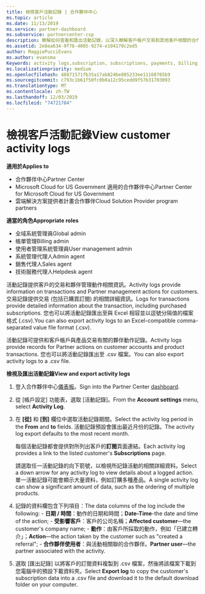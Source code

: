 ```yaml
---
title: 檢視客戶活動記錄 | 合作夥伴中心
ms.topic: article
ms.date: 11/13/2019
ms.service: partner-dashboard
ms.subservice: partnercenter-csp
description: 瞭解如何查看和匯出活動記錄，以深入瞭解客戶帳戶交易和其他客戶相關的合作夥伴管理活動。
ms.assetid: 2e8ea634-9f76-4005-9274-e104170c2ed5
author: MaggiePucciEvans
ms.author: evansma
Keywords: activity logs,subscription, subscriptions, payments, billing, transactions, 活動記錄, 訂用帳戶, 付款, 帳單, 交易
ms.localizationpriority: medium
ms.openlocfilehash: 48871571fb35a17ab824be805233ee11168765b9
ms.sourcegitcommit: c793c1b61f50fc0b0a12c95cedd9f57b31703093
ms.translationtype: MT
ms.contentlocale: zh-TW
ms.lasthandoff: 12/03/2019
ms.locfileid: "74721784"
---
```

# <a name="view-customer-activity-logs"></a><span data-ttu-id="fe2ca-104">檢視客戶活動記錄</span><span class="sxs-lookup"><span data-stu-id="fe2ca-104">View customer activity logs</span></span>

<span data-ttu-id="fe2ca-105">**適用於**</span><span class="sxs-lookup"><span data-stu-id="fe2ca-105">**Applies to**</span></span>

- <span data-ttu-id="fe2ca-106">合作夥伴中心</span><span class="sxs-lookup"><span data-stu-id="fe2ca-106">Partner Center</span></span>
- <span data-ttu-id="fe2ca-107">Microsoft Cloud for US Government 適用的合作夥伴中心</span><span class="sxs-lookup"><span data-stu-id="fe2ca-107">Partner Center for Microsoft Cloud for US Government</span></span>
- <span data-ttu-id="fe2ca-108">雲端解決方案提供者計畫合作夥伴</span><span class="sxs-lookup"><span data-stu-id="fe2ca-108">Cloud Solution Provider program partners</span></span>

<span data-ttu-id="fe2ca-109">**適當的角色**</span><span class="sxs-lookup"><span data-stu-id="fe2ca-109">**Appropriate roles**</span></span>

- <span data-ttu-id="fe2ca-110">全域系統管理員</span><span class="sxs-lookup"><span data-stu-id="fe2ca-110">Global admin</span></span>
- <span data-ttu-id="fe2ca-111">帳單管理</span><span class="sxs-lookup"><span data-stu-id="fe2ca-111">Billing admin</span></span>
- <span data-ttu-id="fe2ca-112">使用者管理系統管理員</span><span class="sxs-lookup"><span data-stu-id="fe2ca-112">User management admin</span></span>
- <span data-ttu-id="fe2ca-113">系統管理代理人</span><span class="sxs-lookup"><span data-stu-id="fe2ca-113">Admin agent</span></span>
- <span data-ttu-id="fe2ca-114">銷售代理人</span><span class="sxs-lookup"><span data-stu-id="fe2ca-114">Sales agent</span></span>
- <span data-ttu-id="fe2ca-115">技術服務代理人</span><span class="sxs-lookup"><span data-stu-id="fe2ca-115">Helpdesk agent</span></span>

<span data-ttu-id="fe2ca-116">活動記錄提供客戶的交易和夥伴管理動作相關資訊。</span><span class="sxs-lookup"><span data-stu-id="fe2ca-116">Activity logs provide information on transactions and Partner management actions for customers.</span></span> <span data-ttu-id="fe2ca-117">交易記錄提供交易 (包括已購買訂閱) 的相關詳細資訊。</span><span class="sxs-lookup"><span data-stu-id="fe2ca-117">Logs for transactions provide detailed information about the transaction, including purchased subscriptions.</span></span> <span data-ttu-id="fe2ca-118">您也可以將活動記錄匯出至與 Excel 相容並以逗號分隔值的檔案格式 (.csv).</span><span class="sxs-lookup"><span data-stu-id="fe2ca-118">You can also export activity logs to an Excel-compatible comma-separated value file format (.csv).</span></span>

<span data-ttu-id="fe2ca-119">活動記錄可提供和客戶帳戶與產品交易有關的夥伴動作記錄。</span><span class="sxs-lookup"><span data-stu-id="fe2ca-119">Activity logs provide records for Partner actions on customer accounts and product transactions.</span></span> <span data-ttu-id="fe2ca-120">您也可以將活動記錄匯出至 .csv 檔案。</span><span class="sxs-lookup"><span data-stu-id="fe2ca-120">You can also export activity logs to a .csv file.</span></span>

<span data-ttu-id="fe2ca-121">**檢視及匯出活動記錄**</span><span class="sxs-lookup"><span data-stu-id="fe2ca-121">**View and export activity logs**</span></span>

1. <span data-ttu-id="fe2ca-122">登入合作夥伴中心[儀表板](https://partner.microsoft.com/dashboard)。</span><span class="sxs-lookup"><span data-stu-id="fe2ca-122">Sign into the Partner Center [dashboard](https://partner.microsoft.com/dashboard).</span></span>

2. <span data-ttu-id="fe2ca-123">從 [帳戶設定] 功能表，選取 [活動記錄]。</span><span class="sxs-lookup"><span data-stu-id="fe2ca-123">From the **Account settings** menu, select **Activity Log**.</span></span>
2.  <span data-ttu-id="fe2ca-124">在 **\[從\]** 和 **\[到\]** 欄位中選取活動記錄期間。</span><span class="sxs-lookup"><span data-stu-id="fe2ca-124">Select the activity log period in the **From** and **to** fields.</span></span> <span data-ttu-id="fe2ca-125">活動記錄預設會匯出最近月份的記錄。</span><span class="sxs-lookup"><span data-stu-id="fe2ca-125">The activity log export defaults to the most recent month.</span></span>

    <span data-ttu-id="fe2ca-126">每個活動記錄都會提供對所列出客戶的**訂閱**頁面連結。</span><span class="sxs-lookup"><span data-stu-id="fe2ca-126">Each activity log provides a link to the listed customer's **Subscriptions** page.</span></span>

    <span data-ttu-id="fe2ca-127">請選取任一活動記錄的向下箭號，以檢視所記錄活動的相關詳細資料。</span><span class="sxs-lookup"><span data-stu-id="fe2ca-127">Select a down arrow for any activity log to view details about a logged action.</span></span> <span data-ttu-id="fe2ca-128">單一活動記錄可能會顯示大量資料，例如訂購多種產品。</span><span class="sxs-lookup"><span data-stu-id="fe2ca-128">A single activity log can show a significant amount of data, such as the ordering of multiple products.</span></span>

3.   <span data-ttu-id="fe2ca-129">記錄的資料欄包含下列項目：</span><span class="sxs-lookup"><span data-stu-id="fe2ca-129">The data columns of the log include the following:</span></span>
    -   <span data-ttu-id="fe2ca-130">**日期 / 時間**：動作的日期和時間；</span><span class="sxs-lookup"><span data-stu-id="fe2ca-130">**Date-Time**-the date and time of the action;</span></span>
    -   <span data-ttu-id="fe2ca-131">**受影響客戶**：客戶的公司名稱；</span><span class="sxs-lookup"><span data-stu-id="fe2ca-131">**Affected customer**—the customer's company name;</span></span>
    -   <span data-ttu-id="fe2ca-132">**動作**：由客戶所採取的動作，例如「已建立轉介」；</span><span class="sxs-lookup"><span data-stu-id="fe2ca-132">**Action**—the action taken by the customer such as "created a referral";</span></span>
    -   <span data-ttu-id="fe2ca-133">**合作夥伴使用者**：與活動相關聯的合作夥伴。</span><span class="sxs-lookup"><span data-stu-id="fe2ca-133">**Partner user**—the partner associated with the activity.</span></span>

4.  <span data-ttu-id="fe2ca-134">選取 [匯出記錄] 以將客戶的訂閱資料複製到 .csv 檔案，然後將該檔案下載到您電腦中的預設下載資料夾。</span><span class="sxs-lookup"><span data-stu-id="fe2ca-134">Select **Export log** to copy the customer's subscription data into a .csv file and download it to the default download folder on your computer.</span></span>
    
 

 



